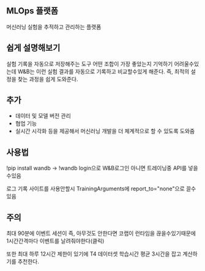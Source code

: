 ## MLOps 플랫폼

머신러닝 실험을 추적하고 관리하는 플랫폼

## 쉽게 설명해보기

실험 기록을 자동으로 저장해주는 도구
어떤 조합이 가장 좋았는지 기억하기 어려울수있는데
W&B는 이런 실험 결과를 자동으로 기록하고 비교할수있게 해준다.
즉, 최적의 설정을 찾는 과정을 쉽게 도와준다.

## 추가

- 데이터 및 모델 버전 관리
- 협업 기능
- 실시간 시각화 등을 제공해서 머신러닝 개발을 더 체계적으로 할 수 있도록 도와줌

## 사용법

!pip install wandb -> !wandb login으로 W&B로그인
아니면 트레이닝중 API를 넣을수있음

로그 기록 사이트를 사용안할시 TrainingArguments에 report_to="none"으로 끌수있음

## 주의
최대 90분에 이벤트 세션이 즉, 아무것도 안한다면 코랩이 런타임을 끊을수있기때문에 1시간간격마다 이벤트를 날려줘야한다(클릭)

또한 최대 하루 12시간 제한이 있기에 T4 데이터셋 학습시간 평균 3시간을 잡고 계산하기를 추천한다.  